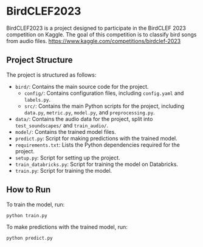 # BirdCLEF2023

BirdCLEF2023 is a project designed to participate in the BirdCLEF 2023 competition on Kaggle.
The goal of this competition is to classify bird songs from audio files.
https://www.kaggle.com/competitions/birdclef-2023

## Project Structure

The project is structured as follows:

- `bird/`: Contains the main source code for the project.
  - `config/`: Contains configuration files, including `config.yaml` and `labels.py`.
  - `src/`: Contains the main Python scripts for the project, including `data.py`, `metric.py`, `model.py`, and `preprocessing.py`.
- `data/`: Contains the audio data for the project, split into `test_soundscapes/` and `train_audio/`.
- `model/`: Contains the trained model files.
- `predict.py`: Script for making predictions with the trained model.
- `requirements.txt`: Lists the Python dependencies required for the project.
- `setup.py`: Script for setting up the project.
- `train_databricks.py`: Script for training the model on Databricks.
- `train.py`: Script for training the model.

## How to Run

To train the model, run:

```sh
python train.py
```

To make predictions with the trained model, run:

```sh
python predict.py
```
